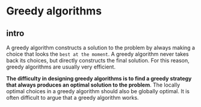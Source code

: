 # Greedy algorithms

## intro
A greedy algorithm constructs a solution to the problem by always making a
choice that looks the `best at the moment`. A greedy algorithm never takes back
its choices, but directly constructs the final solution. For this reason, greedy
algorithms are usually very efficient.

__The difficulty in designing greedy algorithms is to find a greedy strategy that
always produces an optimal solution to the problem__. The locally optimal choices
in a greedy algorithm should also be globally optimal. It is often difficult to argue
that a greedy algorithm works.

